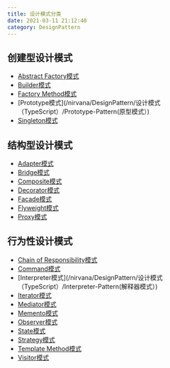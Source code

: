```yaml
---
title: 设计模式分类
date: 2021-03-11 21:12:40
category: DesignPattern
---
```

## 创建型设计模式
- [Abstract Factory模式](/nirvana/DesignPattern/设计模式（TypeScript）/Abstract-Factory-Pattern（抽象工厂模式）)
- [Builder模式](/nirvana/DesignPattern/设计模式（TypeScript）/Builder-Pattern（建造者模式）)
- [Factory Method模式](/nirvana/DesignPattern/设计模式（TypeScript）/Factory-Method(工厂模式))
- [Prototype模式](/nirvana/DesignPattern/设计模式（TypeScript）/Prototype-Pattern(原型模式）)
- [Singleton模式](/nirvana/DesignPattern/设计模式（TypeScript）/Singleton模式)
## 结构型设计模式
- [Adapter模式](/nirvana/DesignPattern/设计模式（TypeScript）/Adapter模式（适配器）)
- [Bridge模式](/nirvana/DesignPattern/设计模式（TypeScript）/Bridge-Pattern（桥接模式）)
- [Composite模式](/nirvana/DesignPattern/设计模式（TypeScript）/Composite模式（组合实体模式）)
- [Decorator模式](/nirvana/DesignPattern/设计模式（TypeScript）/Decorator模式（装饰器模式）)
- [Facade模式](/nirvana/DesignPattern/设计模式（TypeScript）/Facade模式（门面模式）)
- [Flyweight模式](/nirvana/DesignPattern/设计模式（TypeScript）/Flyweight-Pattern(享元模式))
- [Proxy模式](/nirvana/DesignPattern/设计模式（TypeScript）/Proxy-Pattern(代理模式))
## 行为性设计模式
- [Chain of Responsibility模式](/nirvana/DesignPattern/设计模式（TypeScript）/Chain-of-Responsibility模式（责任链模式）)
- [Command模式](/nirvana/DesignPattern/设计模式（TypeScript）/Command模式（命令模式）)
- [Interpreter模式](/nirvana/DesignPattern/设计模式（TypeScript）/Interpreter-Pattern(解释器模式）)
- [Iterator模式](/nirvana/DesignPattern/设计模式（TypeScript）/Iterator模式)
- [Mediator模式](/nirvana/DesignPattern/设计模式（TypeScript）/Mediator模式（中介者模式）)
- [Memento模式](/nirvana/DesignPattern/设计模式（TypeScript）/Memento-Pattern（备忘录模式）)
- [Observer模式](/nirvana/DesignPattern/设计模式（TypeScript）/Observer模式（观察者模式）)
- [State模式](/nirvana/DesignPattern/设计模式（TypeScript）/State-Pattern模式（状态模式）)
- [Strategy模式](/nirvana/DesignPattern/设计模式（TypeScript）/Strategy-Pattern模式（策略模式）)
- [Template Method模式](/nirvana/DesignPattern/设计模式（TypeScript）/Template-Method（模板方法设计模式）)
- [Visitor模式](/nirvana/DesignPattern/设计模式（TypeScript）/Visitor-Pattern(访问者模式))
